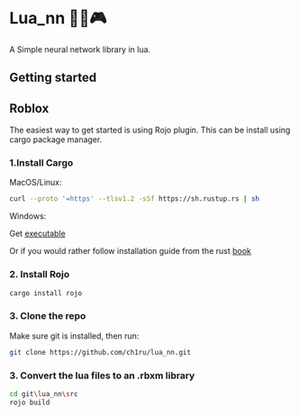 # Lua_nn 🧞‍♀️🎮
A Simple neural network library in lua.

## Getting started

## Roblox

The easiest way to get started is using Rojo plugin. This can be install using cargo package manager.

### 1.Install Cargo

MacOS/Linux:
```bash
curl --proto '=https' --tlsv1.2 -sSf https://sh.rustup.rs | sh
```

Windows:

Get [executable](https://win.rustup.rs)

Or if you would rather follow installation guide from the rust [book](https://doc.rust-lang.org/cargo/getting-started/installation.html)

### 2. Install Rojo

```bash
cargo install rojo
```

### 3. Clone the repo

Make sure git is installed, then run:
```bash
git clone https://github.com/ch1ru/lua_nn.git
```

### 3. Convert the lua files to an .rbxm library

```bash
cd git\lua_nn\src
rojo build
```